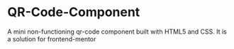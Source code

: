 # QR-Code-Component
A mini non-functioning qr-code component built with HTML5 and CSS. It is a solution for frontend-mentor
